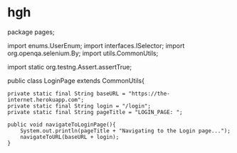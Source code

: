 # hgh
package pages;

import enums.UserEnum;
import interfaces.ISelector;
import org.openqa.selenium.By;
import utils.CommonUtils;

import static org.testng.Assert.assertTrue;

public class LoginPage extends CommonUtils{

    private static final String baseURL = "https://the-internet.herokuapp.com";
    private static final String login = "/login";
    private static final String pageTitle = "LOGIN_PAGE: ";

    public void navigateToLoginPage(){
        System.out.println(pageTitle + "Navigating to the Login page...");
        navigateToURL(baseURL + login);
    }
    
